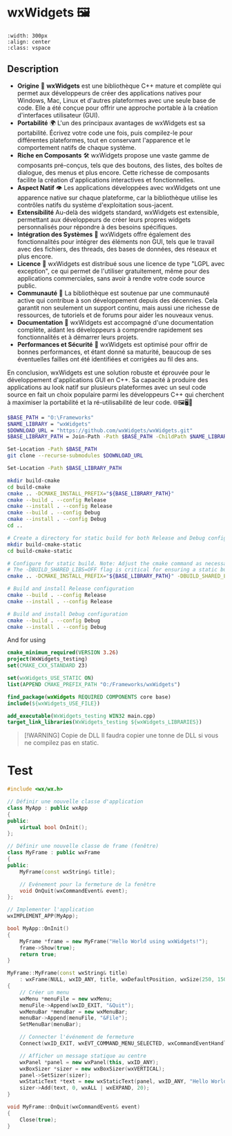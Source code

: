 # wxWidgets 🖼️

```{image} ../../_static/_medias/coding/clion/wxwidgetslogo.png
:width: 300px
:align: center
:class: vspace
```

## Description
- **Origine** 🌱 
	**wxWidgets** est une bibliothèque C++ mature et complète qui permet aux développeurs de créer des applications natives pour Windows, Mac, Linux et d'autres plateformes avec une seule base de code. Elle a été conçue pour offrir une approche portable à la création d'interfaces utilisateur (GUI).
- **Portabilité** 🌍
	L'un des principaux avantages de wxWidgets est sa portabilité. Écrivez votre code une fois, puis compilez-le pour différentes plateformes, tout en conservant l'apparence et le comportement natifs de chaque système.
- **Riche en Composants** 🛠️
    wxWidgets propose une vaste gamme de composants pré-conçus, tels que des boutons, des listes, des boîtes de dialogue, des menus et plus encore. Cette richesse de composants facilite la création d'applications interactives et fonctionnelles.
- **Aspect Natif** 👁️
    Les applications développées avec wxWidgets ont une apparence native sur chaque plateforme, car la bibliothèque utilise les contrôles natifs du système d'exploitation sous-jacent.
- **Extensibilité** 
    Au-delà des widgets standard, wxWidgets est extensible, permettant aux développeurs de créer leurs propres widgets personnalisés pour répondre à des besoins spécifiques.
- **Intégration des Systèmes** 🔄
    wxWidgets offre également des fonctionnalités pour intégrer des éléments non GUI, tels que le travail avec des fichiers, des threads, des bases de données, des réseaux et plus encore.
- **Licence** 📜
    wxWidgets est distribué sous une licence de type "LGPL avec exception", ce qui permet de l'utiliser gratuitement, même pour des applications commerciales, sans avoir à rendre votre code source public.
- **Communauté** 💬
    La bibliothèque est soutenue par une communauté active qui contribue à son développement depuis des décennies. Cela garantit non seulement un support continu, mais aussi une richesse de ressources, de tutoriels et de forums pour aider les nouveaux venus.
- **Documentation** 📖
    wxWidgets est accompagné d'une documentation complète, aidant les développeurs à comprendre rapidement ses fonctionnalités et à démarrer leurs projets.
- **Performances et Sécurité** 🔐
    wxWidgets est optimisé pour offrir de bonnes performances, et étant donné sa maturité, beaucoup de ses éventuelles failles ont été identifiées et corrigées au fil des ans.

En conclusion, wxWidgets est une solution robuste et éprouvée pour le développement d'applications GUI en C++. Sa capacité à produire des applications au look natif sur plusieurs plateformes avec un seul code source en fait un choix populaire parmi les développeurs C++ qui cherchent à maximiser la portabilité et la ré-utilisabilité de leur code. 🌐🖼️🖥️👥

```bash
$BASE_PATH = "O:\Frameworks"
$NAME_LIBRARY = "wxWidgets"
$DOWNLOAD_URL = "https://github.com/wxWidgets/wxWidgets.git"
$BASE_LIBRARY_PATH = Join-Path -Path $BASE_PATH -ChildPath $NAME_LIBRARY

Set-Location -Path $BASE_PATH
git clone --recurse-submodules $DOWNLOAD_URL

Set-Location -Path $BASE_LIBRARY_PATH

mkdir build-cmake
cd build-cmake
cmake .. -DCMAKE_INSTALL_PREFIX="${BASE_LIBRARY_PATH}"
cmake --build . --config Release
cmake --install . --config Release
cmake --build . --config Debug
cmake --install . --config Debug
cd ..

# Create a directory for static build for both Release and Debug configurations
mkdir build-cmake-static
cd build-cmake-static

# Configure for static build. Note: Adjust the cmake command as necessary for your needs.
# The -DBUILD_SHARED_LIBS=OFF flag is critical for ensuring a static build.
cmake .. -DCMAKE_INSTALL_PREFIX="${BASE_LIBRARY_PATH}" -DBUILD_SHARED_LIBS=OFF

# Build and install Release configuration
cmake --build . --config Release
cmake --install . --config Release

# Build and install Debug configuration
cmake --build . --config Debug
cmake --install . --config Debug
```
And for using
```cmake
cmake_minimum_required(VERSION 3.26)
project(WxWidgets_testing)
set(CMAKE_CXX_STANDARD 23)

set(wxWidgets_USE_STATIC ON)
list(APPEND CMAKE_PREFIX_PATH "O:/Frameworks/wxWidgets")

find_package(wxWidgets REQUIRED COMPONENTS core base)
include(${wxWidgets_USE_FILE})

add_executable(WxWidgets_testing WIN32 main.cpp)
target_link_libraries(WxWidgets_testing ${wxWidgets_LIBRARIES})
```

> [!WARNING] Copie de DLL
> Il faudra copier une tonne de DLL si vous ne compilez pas en static.
# Test
```cpp
#include <wx/wx.h>

// Définir une nouvelle classe d'application
class MyApp : public wxApp
{
public:
    virtual bool OnInit();
};

// Définir une nouvelle classe de frame (fenêtre)
class MyFrame : public wxFrame
{
public:
    MyFrame(const wxString& title);

    // Evénement pour la fermeture de la fenêtre
    void OnQuit(wxCommandEvent& event);
};

// Implementer l'application
wxIMPLEMENT_APP(MyApp);

bool MyApp::OnInit()
{
    MyFrame *frame = new MyFrame("Hello World using wxWidgets!");
    frame->Show(true);
    return true;
}

MyFrame::MyFrame(const wxString& title)
    : wxFrame(NULL, wxID_ANY, title, wxDefaultPosition, wxSize(250, 150))
{
    // Créer un menu
    wxMenu *menuFile = new wxMenu;
    menuFile->Append(wxID_EXIT, "&Quit");
    wxMenuBar *menuBar = new wxMenuBar;
    menuBar->Append(menuFile, "&File");
    SetMenuBar(menuBar);

    // Connecter l'événement de fermeture
    Connect(wxID_EXIT, wxEVT_COMMAND_MENU_SELECTED, wxCommandEventHandler(MyFrame::OnQuit));

    // Afficher un message statique au centre
    wxPanel *panel = new wxPanel(this, wxID_ANY);
    wxBoxSizer *sizer = new wxBoxSizer(wxVERTICAL);
    panel->SetSizer(sizer);
    wxStaticText *text = new wxStaticText(panel, wxID_ANY, "Hello World!", wxDefaultPosition, wxDefaultSize, wxALIGN_CENTER);
    sizer->Add(text, 0, wxALL | wxEXPAND, 20);
}

void MyFrame::OnQuit(wxCommandEvent& event)
{
    Close(true);
}

```